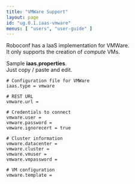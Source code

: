 ```yaml
---
title: "VMWare Support"
layout: page
id: "ug.0.1.iaas-vmware"
menus: [ "users", "user-guide" ]
---
```


Roboconf has a IaaS implementation for VMWare.  
It only supports the creation of *compute* VMs.

Sample **iaas.properties**.  
Just copy / paste and edit.

``` properties
# Configuration file for VMWare
iaas.type = vmware

# REST URL
vmware.url = 

# Credentials to connect
vmware.user	= 
vmware.password	= 
vmware.ignorecert = true

# Cluster information
vmware.datacenter = 
vmware.cluster = 
vmware.vmuser = 
vmware.vmpassword = 

# VM configuration
vmware.template =  
```
